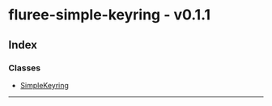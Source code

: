 # fluree-simple-keyring - v0.1.1

## Index

### Classes

- [SimpleKeyring](classes/simplekeyring.md)

---
